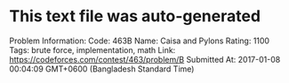 # This text file was auto-generated

Problem Information:
Code: 463B
Name: Caisa and Pylons
Rating: 1100
Tags: brute force, implementation, math
Link: https://codeforces.com/contest/463/problem/B
Submitted At: 2017-01-08 00:04:09 GMT+0600 (Bangladesh Standard Time)